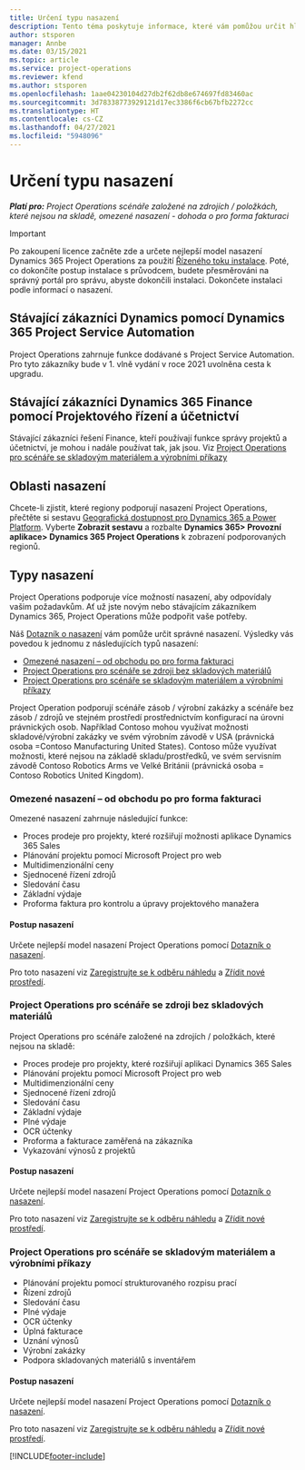 ```yaml
---
title: Určení typu nasazení
description: Tento téma poskytuje informace, které vám pomůžou určit hlavní typ nasazení Project Operations pro vaši společnost.
author: stsporen
manager: Annbe
ms.date: 03/15/2021
ms.topic: article
ms.service: project-operations
ms.reviewer: kfend
ms.author: stsporen
ms.openlocfilehash: 1aae04230104d27db2f62db8e674697fd83460ac
ms.sourcegitcommit: 3d78338773929121d17ec3386f6cb67bfb2272cc
ms.translationtype: HT
ms.contentlocale: cs-CZ
ms.lasthandoff: 04/27/2021
ms.locfileid: "5948096"
---
```

# <a name="determine-your-deployment-type"></a>Určení typu nasazení

_**Platí pro:** Project Operations scénáře založené na zdrojích / položkách, které nejsou na skladě, omezené nasazení - dohoda o pro forma fakturaci_

> [!IMPORTANT]
> Po zakoupení licence začněte zde a určete nejlepší model nasazení Dynamics 365 Project Operations za použití [Řízeného toku instalace](https://aka.ms/provisionprojectoperations).
> Poté, co dokončíte postup instalace s průvodcem, budete přesměrováni na správný portál pro správu, abyste dokončili instalaci. Dokončete instalaci podle informací o nasazení.


## <a name="existing-customers-of-dynamics-using-dynamics-365-project-service-automation"></a>Stávající zákazníci Dynamics pomocí Dynamics 365 Project Service Automation
Project Operations zahrnuje funkce dodávané s Project Service Automation. Pro tyto zákazníky bude v 1. vlně vydání v roce 2021 uvolněna cesta k upgradu.

## <a name="existing-customers-of-dynamics-365-finance-using-project-management-and-accounting"></a>Stávající zákazníci Dynamics 365 Finance pomocí Projektového řízení a účetnictví 

Stávající zákazníci řešení Finance, kteří používají funkce správy projektů a účetnictví, je mohou i nadále používat tak, jak jsou. Viz [Project Operations pro scénáře se skladovým materiálem a výrobními příkazy](#pma)


## <a name="deployment-regions"></a>Oblasti nasazení
Chcete-li zjistit, které regiony podporují nasazení Project Operations, přečtěte si sestavu [ Geografická dostupnost pro Dynamics 365 a Power Platform](https://dynamics.microsoft.com/en-us/geographic-availability/). Vyberte **Zobrazit sestavu** a rozbalte **Dynamics 365> Provozní aplikace> Dynamics 365 Project Operations** k zobrazení podporovaných regionů.

## <a name="deployment-types"></a>Typy nasazení
Project Operations podporuje více možností nasazení, aby odpovídaly vašim požadavkům. Ať už jste novým nebo stávajícím zákazníkem Dynamics 365, Project Operations může podpořit vaše potřeby.

Náš [Dotazník o nasazení](https://aka.ms/provisionprojectoperations) vám pomůže určit správné nasazení. Výsledky vás povedou k jednomu z následujících typů nasazení:

- [Omezené nasazení – od obchodu po pro forma fakturaci](#lite)
- [Project Operations pro scénáře se zdroji bez skladových materiálů](#integrated)
- [Project Operations pro scénáře se skladovým materiálem a výrobními příkazy](#pma)

Project Operation podporují scénáře zásob / výrobní zakázky a scénáře bez zásob / zdrojů ve stejném prostředí prostřednictvím konfigurací na úrovni právnických osob. Například Contoso mohou využívat možnosti skladové/výrobní zakázky ve svém výrobním závodě v USA (právnická osoba =Contoso Manufacturing United States). Contoso může využívat možnosti, které nejsou na základě skladu/prostředků, ve svém servisním závodě Contoso Robotics Arms ve Velké Británii (právnická osoba = Contoso Robotics United Kingdom).

### <a name="lite-deployment---deal-to-proforma-invoicing"></a><a  name="lite"></a>Omezené nasazení – od obchodu po pro forma fakturaci

Omezené nasazení zahrnuje následující funkce:

- Proces prodeje pro projekty, které rozšiřují možnosti aplikace Dynamics 365 Sales
- Plánování projektu pomocí Microsoft Project pro web
- Multidimenzionální ceny
- Sjednocené řízení zdrojů
- Sledování času
- Základní výdaje
- Proforma faktura pro kontrolu a úpravy projektového manažera 

#### <a name="deployment-steps"></a>Postup nasazení
Určete nejlepší model nasazení Project Operations pomocí [Dotazník o nasazení](https://aka.ms/provisionprojectoperations).

Pro toto nasazení viz [Zaregistrujte se k odběru náhledu](lite-preview-subscription-sign-up.md) a [Zřídit nové prostředí](lite-deployment.md). 


### <a name="project-operations-for-resourcenon-stocked-scenarios"></a><a name="integrated"></a>Project Operations pro scénáře se zdroji bez skladových materiálů
Project Operations pro scénáře založené na zdrojích / položkách, které nejsou na skladě:
 
- Proces prodeje pro projekty, které rozšiřují aplikaci Dynamics 365 Sales
- Plánování projektu pomocí Microsoft Project pro web
- Multidimenzionální ceny
- Sjednocené řízení zdrojů
- Sledování času
- Základní výdaje
- Plné výdaje
- OCR účtenky
- Proforma a fakturace zaměřená na zákazníka 
- Vykazování výnosů z projektů

#### <a name="deployment-steps"></a>Postup nasazení
Určete nejlepší model nasazení Project Operations pomocí [Dotazník o nasazení](https://aka.ms/provisionprojectoperations).

Pro toto nasazení viz [Zaregistrujte se k odběru náhledu](resource-sign-up-preview-subscription.md) a [Zřídit nové prostředí](resource-provision-new-environment.md). 


### <a name="project-operations-for-stockedproduction-order-scenarios"></a><a name="pma"></a>Project Operations pro scénáře se skladovým materiálem a výrobními příkazy

- Plánování projektu pomocí strukturovaného rozpisu prací
- Řízení zdrojů
- Sledování času
- Plné výdaje
- OCR účtenky
- Úplná fakturace
- Uznání výnosů
- Výrobní zakázky
- Podpora skladovaných materiálů s inventářem

#### <a name="deployment-steps"></a>Postup nasazení
Určete nejlepší model nasazení Project Operations pomocí [Dotazník o nasazení](https://aka.ms/provisionprojectoperations).

Pro toto nasazení viz [Zaregistrujte se k odběru náhledu](/dynamics365/fin-ops-core/dev-itpro/dev-tools/sign-up-preview-subscription?toc=%2fdynamics365%2ffinance%2ftoc.json) a [Zřídit nové prostředí](/dynamics365/fin-ops-core/dev-itpro/deployment/deploy-demo-environment?toc=%2fdynamics365%2ffinance%2ftoc.json). 



[!INCLUDE[footer-include](../includes/footer-banner.md)]